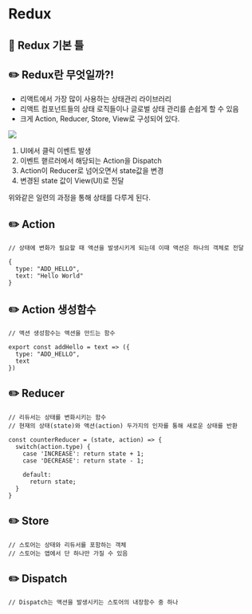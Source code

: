 # Redux  


## :triangular_flag_on_post: Redux 기본 틀  

## :pencil2: Redux란 무엇일까?!  

- 리액트에서 가장 많이 사용하는 상태관리 라이브러리
- 리액트 컴포넌트들의 상태 로직들이나 글로벌 상태 관리를 손쉽게 할 수 있음
- 크게 Action, Reducer, Store, View로 구성되어 있다.

![](https://velog.velcdn.com/images/nowod_it/post/5fd8ca33-c4bb-45c6-a77b-ba088f185874/image.png)  
  
1. UI에서 클릭 이벤트 발생
2. 이벤트 핻르러에서 해당되는 Action을 Dispatch
3. Action이 Reducer로 넘어오면서 state값을 변경
4. 변경된 state 값이 View(UI)로 전달
  
위와같은 일련의 과정을 통해 상태를 다루게 된다.
  
## :pencil2: Action  

```
// 상태에 변화가 필요할 때 액션을 발생시키게 되는데 이때 액션은 하나의 객체로 전달

{
  type: "ADD_HELLO",
  text: "Hello World"
}
```
  
## :pencil2: Action 생성함수  
```
// 액션 생성함수는 액션을 만드는 함수

export const addHello = text => ({
  type: "ADD_HELLO",
  text
})
```
  
## :pencil2: Reducer  
  
```
// 리듀서는 상태를 변화시키는 함수
// 현재의 상태(state)와 액션(action) 두가지의 인자를 통해 새로운 상태를 반환

const counterReducer = (state, action) => {
  switch(action.type) {
    case 'INCREASE': return state + 1;
    case 'DECREASE': return state - 1;
    
    default:
      return state;
  }
}
```
  
## :pencil2: Store  
  
```
// 스토어는 상태와 리듀서를 포함하는 객체
// 스토어는 앱에서 단 하나만 가질 수 있음
```
  
## :pencil2: Dispatch  
  
```
// Dispatch는 액션을 발생시키는 스토어의 내장함수 중 하나
```
